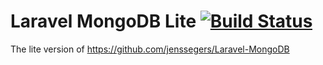 Laravel MongoDB Lite [![Build Status](https://travis-ci.org/jenssegers/Laravel-MongoDB-Lite.png?branch=master)](https://travis-ci.org/jenssegers/Laravel-MongoDB-Lite)
====================

The lite version of https://github.com/jenssegers/Laravel-MongoDB
